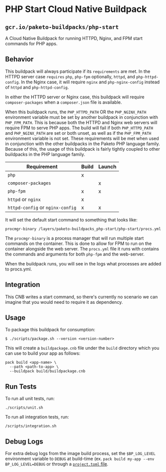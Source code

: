 # PHP Start Cloud Native Buildpack
## `gcr.io/paketo-buildpacks/php-start`

A Cloud Native Buildpack for running HTTPD, Nginx, and FPM start commands for
PHP apps.

## Behavior

This buildpack will always participate if its `requirements` are met. In the
HTTPD server case `requires` `php`, `php-fpm` optionally, `httpd`, and
`php-httpd-config`. In the Nginx case, it will require `nginx` and `php-nginx-config`
instead of `httpd` and `php-httpd-config`.

In either the HTTPD server or Nginx case, this buildpack will require
`composer-packages` when a `composer.json` file is available.

When this buildpack runs, the `PHP_HTTPD_PATH` OR the `PHP_NGINX_PATH`
environment variable must be set  by another buildpack in conjunction with
`PHP_FPM_PATH`. This is because both the HTTPD and Nginx web servers will
require FPM to serve PHP apps. The build will fail if both `PHP_HTTPD_PATH` and
`PHP_NGINX_PATH` are set or both unset, as well as if the `PHP_FPM_PATH`
environment variable is not set. These requirements will be met when used in
conjunction with the other buildpacks in the Paketo PHP language family.
Because of this, the usage of this buildpack is fairly tightly coupled to other
buildpacks in the PHP language family.

| Requirement                      | Build | Launch |
|----------------------------------|-------|--------|
| `php`                            | x     |        |
| `composer-packages`              |       | x      |
| `php-fpm`                        | x     | x      |
| `httpd` or `nginx`               | x     |        |
| `httpd-config` or `nginx-config` | x     | x      |

It will set the default start command to something that looks like:
```
procmgr-binary /layers/paketo-buildpacks_php-start/php-start/procs.yml
```

The `procmgr-binary` is a process manager that will run multiple start commands
on the container. This is done to allow for FPM to run on the container
alongside the web server. The `procs.yml` file it runs with contains the
commands and arguments for both `php-fpm` and the web-server.

When the buildpack runs, you will see in the logs what processes are added to
procs.yml.


## Integration

This CNB writes a start command, so there's currently no scenario we can
imagine that you would need to require it as dependency.

## Usage

To package this buildpack for consumption:

```shell
$ ./scripts/package.sh --version <version-number>
```

This will create a `buildpackage.cnb` file under the `build` directory which you
can use to build your app as follows:
```shell
pack build <app-name> \
  --path <path-to-app> \
  --buildpack build/buildpackage.cnb
```

## Run Tests

To run all unit tests, run:
```shell
./scripts/unit.sh
```

To run all integration tests, run:
```shell
/scripts/integration.sh
```

## Debug Logs
For extra debug logs from the image build process, set the `$BP_LOG_LEVEL`
environment variable to `DEBUG` at build-time (ex. `pack build my-app --env
BP_LOG_LEVEL=DEBUG` or through a  [`project.toml`
file](https://github.com/buildpacks/spec/blob/main/extensions/project-descriptor.md).
